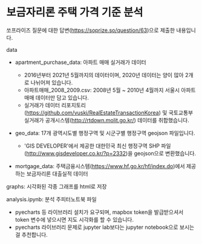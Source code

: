 # 보금자리론 주택 가격 기준 분석

쏘프라이즈 질문에 대한 답변(https://soprize.so/question/63)으로 제출한 내용입니다.


data
- apartment_purchase_data: 아파트 매매 실거래가 데이터
    - 2016년부터 2021년 5월까지의 데이터이며, 2020년 데이터는 양이 많아 2개로 나뉘어져 있습니다.
    - 아파트매매_2008_2009.csv: 2008년 5월 ~ 2010년 4월까지 서울시 아파트 매매 데이터만 담고 있습니다.
    - 실거래가 데이터 리포지토리(https://github.com/vuski/RealEstateTransactionKorea) 및 국토교통부 실거래가 공개시스템(http://rtdown.molit.go.kr/) 데이터를 취합했습니다.
    
- geo_data: 17개 광역시도별 행정구역 및 시군구별 행정구역 geojson 파일입니다.
    - 'GIS DEVELOPER'에서 제공한 대한민국 최신 행정구역 SHP 파일(http://www.gisdeveloper.co.kr/?p=2332)을 geojson으로 변환했습니다.

- mortgage_data: 주택금융시스템(https://www.hf.go.kr/hf/index.do)에서 제공하는 보금자리론 대출실적 데이터
 
    
graphs: 시각화된 각종 그래프를 html로 저장

analysis.ipynb: 분석 주피터노트북 파일
- pyecharts 등 라이브러리 설치가 요구되며, mapbox token을 발급받으셔서 token 변수에 넣으시면 지도 시각화를 할 수 있습니다.
- pyecharts 라이브러리 문제로 jupyter lab보다는 jupyter notebook으로 보시는 걸 추천합니다.

